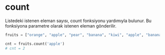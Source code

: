 # count

Listedeki istenen eleman sayısı, count fonksiyonu yardımıyla bulunur. Bu fonksiyona parametre olarak istenen eleman gönderilir.

```python
fruits = ["orange", "apple", "pear", "banana", "kiwi", "apple", "banana"]

cnt = fruits.count('apple')
# cnt = 2

```
